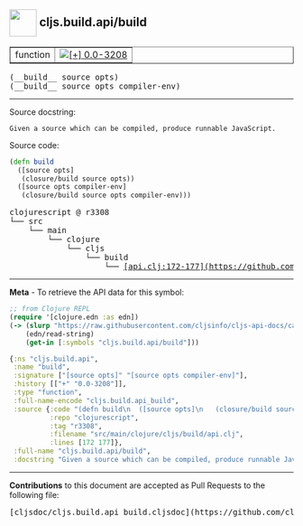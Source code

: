## <img width="48px" valign="middle" src="http://i.imgur.com/Hi20huC.png"> cljs.build.api/build

 <table border="1">
<tr>

<td>function</td>
<td><a href="https://github.com/cljsinfo/cljs-api-docs/tree/0.0-3208"><img valign="middle" alt="[+] 0.0-3208" src="https://img.shields.io/badge/+-0.0--3208-lightgrey.svg"></a> </td>
</tr>
</table>

 <samp>
(__build__ source opts)<br>
</samp>
 <samp>
(__build__ source opts compiler-env)<br>
</samp>

---




Source docstring:

```
Given a source which can be compiled, produce runnable JavaScript.
```

Source code:

```clj
(defn build
  ([source opts]
   (closure/build source opts))
  ([source opts compiler-env]
   (closure/build source opts compiler-env)))
```

 <pre>
clojurescript @ r3308
└── src
    └── main
        └── clojure
            └── cljs
                └── build
                    └── <ins>[api.clj:172-177](https://github.com/clojure/clojurescript/blob/r3308/src/main/clojure/cljs/build/api.clj#L172-L177)</ins>
</pre>


---

__Meta__ - To retrieve the API data for this symbol:

```clj
;; from Clojure REPL
(require '[clojure.edn :as edn])
(-> (slurp "https://raw.githubusercontent.com/cljsinfo/cljs-api-docs/catalog/cljs-api.edn")
    (edn/read-string)
    (get-in [:symbols "cljs.build.api/build"]))
```

```clj
{:ns "cljs.build.api",
 :name "build",
 :signature ["[source opts]" "[source opts compiler-env]"],
 :history [["+" "0.0-3208"]],
 :type "function",
 :full-name-encode "cljs.build.api_build",
 :source {:code "(defn build\n  ([source opts]\n   (closure/build source opts))\n  ([source opts compiler-env]\n   (closure/build source opts compiler-env)))",
          :repo "clojurescript",
          :tag "r3308",
          :filename "src/main/clojure/cljs/build/api.clj",
          :lines [172 177]},
 :full-name "cljs.build.api/build",
 :docstring "Given a source which can be compiled, produce runnable JavaScript."}

```

---

__Contributions__ to this document are accepted as Pull Requests to the following file:

 <pre>
[cljsdoc/cljs.build.api_build.cljsdoc](https://github.com/cljsinfo/cljs-api-docs/blob/master/cljsdoc/cljs.build.api_build.cljsdoc)
</pre>

